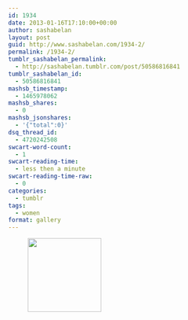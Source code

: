 ```yaml
---
id: 1934
date: 2013-01-16T17:10:00+00:00
author: sashabelan
layout: post
guid: http://www.sashabelan.com/1934-2/
permalink: /1934-2/
tumblr_sashabelan_permalink:
  - http://sashabelan.tumblr.com/post/50586816841
tumblr_sashabelan_id:
  - 50586816841
mashsb_timestamp:
  - 1465978062
mashsb_shares:
  - 0
mashsb_jsonshares:
  - '{"total":0}'
dsq_thread_id:
  - 4720242508
swcart-word-count:
  - 1
swcart-reading-time:
  - less then a minute
swcart-reading-time-raw:
  - 0
categories:
  - tumblr
tags:
  - women
format: gallery
---
```

<div id='gallery-230' class='gallery galleryid-1934 gallery-columns-3 gallery-size-thumbnail'>
  <figure class='gallery-item'> 
  
  <div class='gallery-icon landscape'>
    <a href='http://www.sashabelan.ru/1934-2/attachment/1935/'><img width="150" height="150" src="http://www.sashabelan.ru/wp-content/uploads/2013/01/tumblr_mmwjefekxT1qarj97o1_500-150x150.jpg" class="attachment-thumbnail size-thumbnail" alt="" /></a>
  </div></figure>
</div>